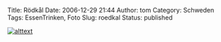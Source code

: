 Title: Rödkål
Date: 2006-12-29 21:44
Author: tom
Category: Schweden
Tags: EssenTrinken, Foto
Slug: roedkal
Status: published

[![alttext](http://www.fiket.de/pic/rodkal_s.jpg)](http://www.fiket.de/pic/rodkal_l.jpg)

